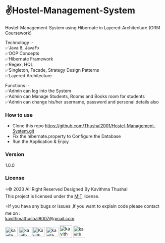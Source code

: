 # ✌️Hostel-Management-System

Hostel-Management-System using Hibernate in Layered-Architecture (ORM Coursework)

Technology :-<br/>
✅Java 8, JavaFx<br/>
✅OOP Concepts<br/>
✅Hibernate Framework<br/>
✅Regex, HQL<br/>
✅Singleton, Facade, Strategy Design Patterns<br/>
✅Layered Architecture<br/>

Functions :-<br/>
✅Admin can log into the System<br/>
✅Admin can Manage Students, Rooms and Books room for students<br/>
✅Admin can change his/her username, password and personal details also

### How to use

* Clone this repo https://github.com/Thushal2001/Hostel-Management-System.git
* Fix the hibernate.property to Configure the Database
* Run the Application & Enjoy

### Version

1.0.0

### License

⭐© 2023 All Right Reserved Designed By Kavithma Thushal<br/>
This project is licensed under the [MIT](LICENSE) license.

⭐If you hava any bugs or issues ,If you want to explain code please contact me on :<br/>
[kavithmathushal9007@gmail.com](https://www.kavithmathushal9007@gmail.com)

<p align="left">
<a href="https://www.linkedin.com/in/kavithma-thushal-3b8a92260/" target="_blank"><img align="center" src="https://raw.githubusercontent.com/rahuldkjain/github-profile-readme-generator/master/src/images/icons/Social/linked-in-alt.svg" alt="kavithma thushal" height="30" width="40" /></a>
<a href="https://twitter.com/Thushal451"><img align="center" src="https://raw.githubusercontent.com/rahuldkjain/github-profile-readme-generator/master/src/images/icons/Social/twitter.svg" alt="kavithma thushal" height="30" width="40" /></a>
<a href="https://stackoverflow.com/users/21296342/kavithma-thushal?tab=profile" target="blank"><img align="center" src="https://raw.githubusercontent.com/rahuldkjain/github-profile-readme-generator/master/src/images/icons/Social/stack-overflow.svg" alt="Kavithma Thushal" height="30" width="40" /></a>
<a href="https://www.hackerrank.com/kavithmathushal?hr_r=1" target="blank"><img align="center" src="https://raw.githubusercontent.com/rahuldkjain/github-profile-readme-generator/master/src/images/icons/Social/hackerrank.svg" alt="kavithma thushal" height="30" width="40" /></a>
<a href="https://www.sololearn.com/profile/27533547" target="blank"><img align="center" src="https://github.com/Thushal2001/Thushal2001/blob/main/GitHub%20Images/new/sololearn.webp" alt="kavithma thushal" width="40" /></a>
<a href="https://gitlab.com/kavithmathushal9007" target="_blank"><img align="center" src="https://github.com/Thushal2001/Thushal2001/blob/main/GitHub%20Images/new/gitlab.png" alt="kavithma thushal" width="38" /></a>
</p><br/>